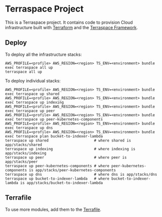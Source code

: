 # Terraspace Project

This is a Terraspace project. It contains code to provision Cloud infrastructure built with [Terraform](https://www.terraform.io/) and the [Terraspace Framework](https://terraspace.cloud/).

## Deploy

To deploy all the infrastructure stacks:

    AWS_PROFILE=<profile> AWS_REGION=<region> TS_ENV=<environment> bundle exec terraspace all up
    terraspace all up

To deploy individual stacks:

    AWS_PROFILE=<profile> AWS_REGION=<region> TS_ENV=<environment> bundle exec terraspace up shared
    AWS_PROFILE=<profile> AWS_REGION=<region> TS_ENV=<environment> bundle exec terraspace up indexing
    AWS_PROFILE=<profile> AWS_REGION=<region> TS_ENV=<environment> bundle exec terraspace up peer
    AWS_PROFILE=<profile> AWS_REGION=<region> TS_ENV=<environment> bundle exec terraspace up peer-kubernetes-components
    AWS_PROFILE=<profile> AWS_REGION=<region> TS_ENV=<environment> bundle exec terraspace up dns
    AWS_PROFILE=<profile> AWS_REGION=<region> TS_ENV=<environment> bundle exec terraspace plan bucket-to-indexer-lambda
    terraspace up shared                     # where shared is app/stacks/shared
    terraspace up indexing                   # where indexing is app/stacks/indexing
    terraspace up peer                       # where peer is app/stacks/peer
    terraspace up peer-kubernetes-components # where peer-kubernetes-components is app/stacks/peer-kubernetes-components
    terraspace up dns                        # where dns is app/stacks/dns
    terraspace up bucket-to-indexer-lambda   # where bucket-to-indexer-lambda is app/stacks/bucket-to-indexer-lambda

## Terrafile

To use more modules, add them to the [Terrafile](https://terraspace.cloud/docs/terrafile/).
